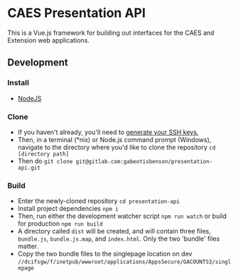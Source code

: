 # CAES Presentation API
This is a Vue.js framework for building out interfaces for the CAES and Extension web applications.

## Development
### Install
* [NodeJS](https://nodejs.org/en/)

### Clone
* If you haven't already, you'll need to [generate your SSH keys.](https://docs.gitlab.com/ee/gitlab-basics/create-your-ssh-keys.html)
* Then, in a terminal (*nix) or Node.js command prompt (Windows), navigate to the directory where you'd like to clone the repository `cd [directory path]`
* Then do `git clone git@gitlab.com:gabeotisbenson/presentation-api.git`

### Build
* Enter the newly-cloned repository `cd presentation-api`
* Install project dependencies `npm i`
* Then, run either the development watcher script `npm run watch` or build for production `npm run build`
* A directory called `dist` will be created, and will contain three files, `bundle.js`, `bundle.js.map`, and `index.html`.  Only the two 'bundle' files matter.
* Copy the two bundle files to the singlepage location on dev `//dcifsgw/f/inetpub/wwwroot/applications/AppsSecure/GACOUNTS3/singlepage`
